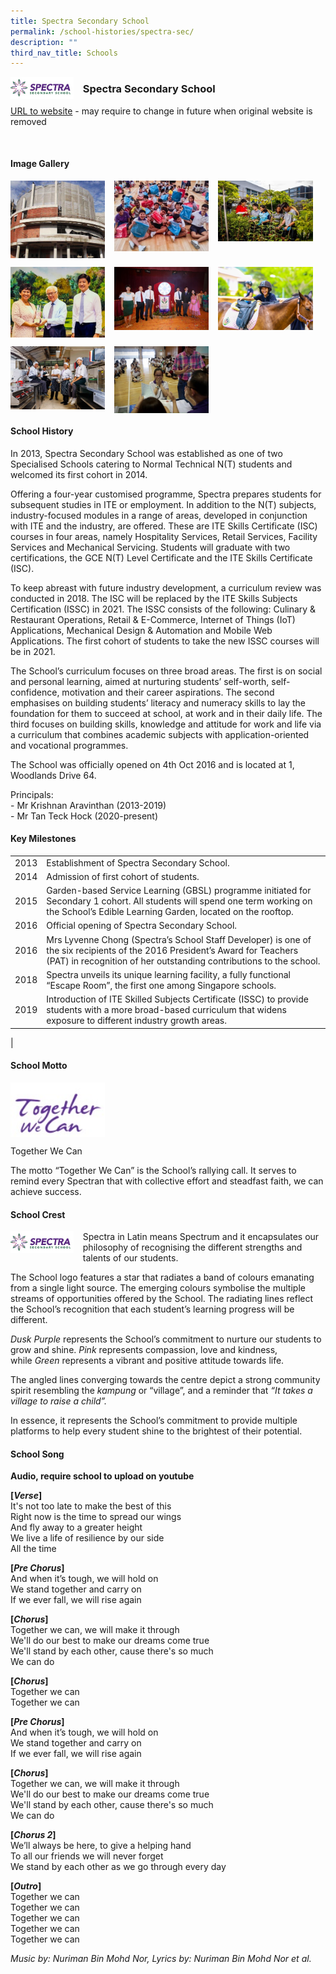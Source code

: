```yaml
---
title: Spectra Secondary School
permalink: /school-histories/spectra-sec/
description: ""
third_nav_title: Schools
---
```

<img src="/images/spectrasec1.jpg" style="width:20%;margin-right:15px;" align = "left">

### **Spectra Secondary School**
[URL to website](https://www.spectra.edu.sg/) - may require to change in future when original website is removed

<br clear="left">

#### **Image Gallery**

<p><a href="https://d1yxymztqoj7qn.amplifyapp.com/images/spectrasec2.jpg">  
<img src="/images/spectrasec2.jpg" style="width:30%;margin-right:15px;" align = "left">
</a></p>

<p><a href="https://d1yxymztqoj7qn.amplifyapp.com/images/spectrasec3.jpg">  
<img src="/images/spectrasec3.jpg" style="width:30%;margin-right:15px;" align = "left">
</a></p>

<p><a href="https://d1yxymztqoj7qn.amplifyapp.com/images/spectrasec4.jpg">  
<img src="/images/spectrasec4.jpg" style="width:30%;margin-right:15px;" align = "left">
</a></p>

<br clear="left">

<p><a href="https://d1yxymztqoj7qn.amplifyapp.com/images/spectrasec5.jpg">  
<img src="/images/spectrasec5.jpg" style="width:30%;margin-right:15px;" align = "left">
</a></p>

<p><a href="https://d1yxymztqoj7qn.amplifyapp.com/images/spectrasec6.jpg">  
<img src="/images/spectrasec6.jpg" style="width:30%;margin-right:15px;" align = "left">
</a></p>

<p><a href="https://d1yxymztqoj7qn.amplifyapp.com/images/spectrasec7.jpg">  
<img src="/images/spectrasec7.jpg" style="width:30%;margin-right:15px;" align = "left">
</a></p>

<br clear="left">

<p><a href="https://d1yxymztqoj7qn.amplifyapp.com/images/spectrasec8.jpg">  
<img src="/images/spectrasec8.jpg" style="width:30%;margin-right:15px;" align = "left">
</a></p>

<p><a href="https://d1yxymztqoj7qn.amplifyapp.com/images/spectrasec9.jpg">  
<img src="/images/spectrasec9.jpg" style="width:30%;margin-right:15px;" align = "left">
</a></p>

<br clear="left">

#### **School History**
In 2013, Spectra Secondary School was established as one of two Specialised Schools catering to Normal Technical N(T) students and welcomed its first cohort in 2014.

Offering a four-year customised programme, Spectra prepares students for subsequent studies in ITE or employment. In addition to the N(T) subjects, industry-focused modules in a range of areas, developed in conjunction with ITE and the industry, are offered. These are ITE Skills Certificate (ISC) courses in four areas, namely Hospitality Services, Retail Services, Facility Services and Mechanical Servicing. Students will graduate with two certifications, the GCE N(T) Level Certificate and the ITE Skills Certificate (ISC).

To keep abreast with future industry development, a curriculum review was conducted in 2018. The ISC will be replaced by the ITE Skills Subjects Certification (ISSC) in 2021. The ISSC consists of the following: Culinary & Restaurant Operations, Retail & E-Commerce, Internet of Things (IoT) Applications, Mechanical Design & Automation and Mobile Web Applications. The first cohort of students to take the new ISSC courses will be in 2021. 

The School’s curriculum focuses on three broad areas. The first is on social and personal learning, aimed at nurturing students’ self-worth, self-confidence, motivation and their career aspirations. The second emphasises on building students’ literacy and numeracy skills to lay the foundation for them to succeed at school, at work and in their daily life. The third focuses on building skills, knowledge and attitude for work and life via a curriculum that combines academic subjects with application-oriented and vocational programmes.

The School was officially opened on 4th Oct 2016 and is located at 1, Woodlands Drive 64.

Principals:<br>
\- Mr Krishnan Aravinthan (2013-2019)<br>
\- Mr Tan Teck Hock (2020-present)

#### **Key Milestones**

|  |  |
|:---:|---|
| 2013 | Establishment of Spectra Secondary School. |
| 2014 | Admission of first cohort of students. |
| 2015 | Garden-based Service Learning (GBSL) programme initiated for Secondary 1 cohort. All students will spend one term working on the School’s Edible Learning Garden, located on the rooftop. |
| 2016 | Official opening of Spectra Secondary School. |
| 2016 | Mrs Lyvenne Chong (Spectra’s School Staff Developer) is one of the six recipients of the 2016 President’s Award for Teachers (PAT) in recognition of her outstanding contributions to the school. |
| 2018 | Spectra unveils its unique learning facility, a fully functional “Escape Room”, the first one among Singapore schools. |
| 2019 | Introduction of ITE Skilled Subjects Certificate (ISSC) to provide students with a more broad-based curriculum that widens exposure to different industry growth areas. |
|

#### **School Motto**
<img src="/images/spectramotto.jpg" style="width:30%;margin-right:15px;" align = "left">

<br clear="left">

Together We Can

The motto “Together We Can” is the School’s rallying call. It serves to remind every Spectran that with collective effort and steadfast faith, we can achieve success.

#### **School Crest**
<img src="/images/spectrasec1.jpg" style="width:20%;margin-right:15px;" align = "left">

Spectra in Latin means Spectrum and it encapsulates our philosophy of recognising the different strengths and talents of our students.

The School logo features a star that radiates a band of colours emanating from a single light source. The emerging colours symbolise the multiple streams of opportunities offered by the School. The radiating lines reflect the School’s recognition that each student’s learning progress will be different.

_Dusk Purple_ represents the School’s commitment to nurture our students to grow and shine. _Pink_ represents compassion, love and kindness, while _Green_ represents a vibrant and positive attitude towards life.

The angled lines converging towards the centre depict a strong community spirit resembling the _kampung_ or “village”, and a reminder that _“It takes a village to raise a child”._

In essence, it represents the School’s commitment to provide multiple platforms to help every student shine to the brightest of their potential.

#### **School Song**
**Audio, require school to upload on youtube**

**\[_Verse_\]**<br>
It's not too late to make the best of this<br>
Right now is the time to spread our wings<br>
And fly away to a greater height<br>
We live a life of resilience by our side<br>
All the time

**\[_Pre_ _Chorus_\]**<br>
And when it’s tough, we will hold on<br>
We stand together and carry on<br>
If we ever fall, we will rise again

**\[_Chorus_\]**<br>
Together we can, we will make it through<br>
We'll do our best to make our dreams come true<br>
We'll stand by each other, cause there's so much<br>
We can do

**\[_Chorus_\]**<br>
Together we can<br>
Together we can

**\[_Pre_ _Chorus_\]**<br>
And when it’s tough, we will hold on<br>
We stand together and carry on<br>
If we ever fall, we will rise again

**\[_Chorus_\]**<br>
Together we can, we will make it through<br>
We'll do our best to make our dreams come true<br>
We'll stand by each other, cause there's so much<br>
We can do

**\[_Chorus 2_\]**<br>
We’ll always be here, to give a helping hand<br>
To all our friends we will never forget<br>
We stand by each other as we go through every day

**\[_Outro_\]**<br>
Together we can<br>
Together we can<br>
Together we can<br>
Together we can<br>
Together we can

_Music by: Nuriman Bin Mohd Nor, Lyrics by: Nuriman Bin Mohd Nor et al._